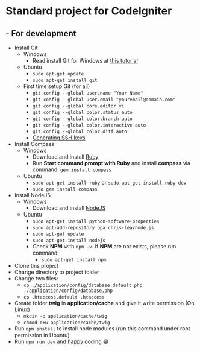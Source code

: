 # Standard project for CodeIgniter

## - For development
* Install Git
    * Windows
        * Read install Git for Windows at [this tutorial](http://tech.pro/tutorial/1840/setting-up-git-and-github-from-the-windows-command-prompt)
    * Ubuntu
        * ```sudo apt-get update```
        * ```sudo apt-get install git```
    * First time setup Git (for all)
        * ```git config --global user.name "Your Name"```
        * ```git config --global user.email "youremail@domain.com"```
        * ```git config --global core.editor vi```
        * ```git config --global color.status auto```
        * ```git config --global color.branch auto```
        * ```git config --global color.interactive auto```
        * ```git config --global color.diff auto```
        * [Generating SSH keys](https://help.github.com/articles/generating-ssh-keys/)
* Install Compass
    * Windows
        * Download and install [Ruby](http://rubyinstaller.org/downloads/)
        * Run __Start command prompt with Ruby__ and install __compass__ via command: ```gem install compass```
    * Ubuntu
        * ```sudo apt-get install ruby``` or ```sudo apt-get install ruby-dev```
        * ```sudo gem install compass```
* Install NodeJS
    * Windows
        * Download and install [NodeJS](https://nodejs.org/download/)
    * Ubuntu
        * ```sudo apt-get install python-software-properties```
        * ```sudo apt-add-repository ppa:chris-lea/node.js```
        * ```sudo apt-get update```
        * ```sudo apt-get install nodejs```
        * Check __NPM__ with ```npm -v```. If __NPM__ are not exists, please run command:
            * ```sudo apt-get install npm```
* Clone this project
* Change directory to project folder
* Change two files:
    * ```cp ./application/config/database.default.php ./application/config/database.php```
    * ```cp .htaccess.default .htaccess```
* Create folder __twig__ in __application/cache__ and give it write permission (On Linux)
    * ```mkdir -p application/cache/twig```
    * ```chmod o+w application/cache/twig```
* Run ```npm install``` to install node modules (run this command under root permission in Ubuntu)
* Run ```npm run dev``` and happy coding :grin:
